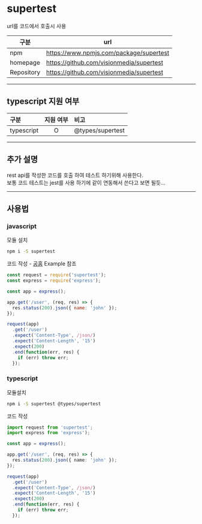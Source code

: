 # supertest

url를 코드에서 호출시 사용

|구분|url|
|---|---|
| npm | <https://www.npmjs.com/package/supertest> |
| homepage | <https://github.com/visionmedia/supertest> |
| Repository | <https://github.com/visionmedia/supertest> |

---

## typescript 지원 여부

|구분|지원 여부|비고|
|:---|:---:|:---|
|typescript| O | @types/supertest|

---

## 추가 설명

rest api를 작성한 코드를 호출 하여 테스트 하기위해 사용한다.  
보통 코드 테스트는 jest를 사용 하기에 같이 연동해서 쓴다고 보면 될듯...  

---

## 사용법

### javascript

모듈 설치

``` bash
npm i -S supertest
```

코드 작성 - [공홈](https://github.com/visionmedia/supertest) Example 참조

``` javascript
const request = require('supertest');
const express = require('express');

const app = express();

app.get('/user', (req, res) => {
  res.status(200).json({ name: 'john' });
});

request(app)
  .get('/user')
  .expect('Content-Type', /json/)
  .expect('Content-Length', '15')
  .expect(200)
  .end(function(err, res) {
    if (err) throw err;
  });
```

### typescript

모듈설치

``` bash
npm i -S supertest @types/supertest
```

코드 작성

``` typescript
import request from 'supertest';
import express from 'express');

const app = express();

app.get('/user', (req, res) => {
  res.status(200).json({ name: 'john' });
});

request(app)
  .get('/user')
  .expect('Content-Type', /json/)
  .expect('Content-Length', '15')
  .expect(200)
  .end(function(err, res) {
    if (err) throw err;
  });
```
